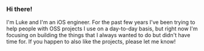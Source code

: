 ### Hi there!

I'm Luke and I'm an iOS engineer. For the past few years I've been trying to help people with OSS projects I use on a day-to-day basis, but right now I'm focusing on building the things that I always wanted to do but didn't have time for. If you happen to also like the projects, please let me know!